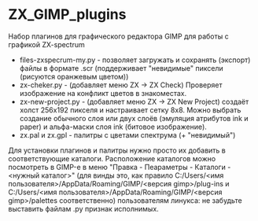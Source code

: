 # ZX_GIMP_plugins
Набор плагинов для графического редактора GIMP для работы с графикой ZX-spectrum
- files-zxspecrum-my.py - позволяет загружать и сохранять (экспорт) файлы в формате .scr (поддерживает "невидимые" пиксели (рисуются оранжевым цветом))
- zx-cheker.py - (добавляет меню ZX -> ZX Check) Проверяет изображение на конфликт цветов в знакоместах.
- zx-new-project.py - (добавляет меню ZX -> ZX New Project) создаёт холст 256х192 пикселя и настраивает сетку 8х8. Можно выбрать создание обычного слоя или двух слоёв (эмуляция атрибутов ink и paper) и альфа-маски слоя ink (битовое изображение).
- zx.pal и zx.gpl - палитры с цветами спектрума (+ "невидимый")

Для установки плагинов и палитры нужно просто их добавить в соответствующие каталоги.
Расположение каталогов можно посмотреть в GIMP-е в меню "Правка - Пеараметры - Каталоги - <нужный каталог>"
(для винды это, как правило C:/Users/<имя пользователя>/AppData/Roaming/GIMP/<версия gimp>/plug-ins и C:/Users/<имя пользователя>/AppData/Roaming/GIMP/<версия gimp>/palettes соответственно)
пользователям линукса: не забудьте выставить файлам .py признак исполнимых.
